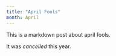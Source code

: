 ```yaml
---
title: "April Fools"
month: April
---
```


This is a markdown post about april fools.

It was _cancelled_ this year.
